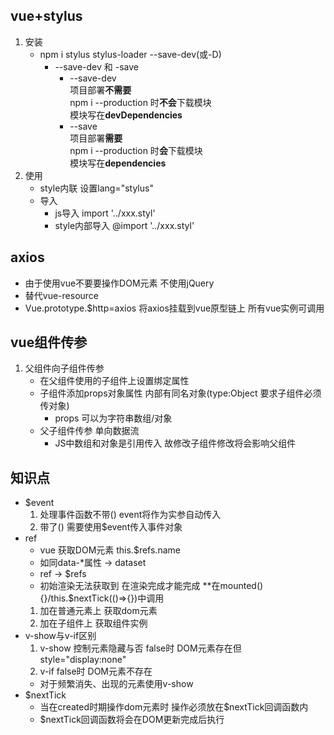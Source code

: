 ## vue+stylus
1. 安装
    + npm i stylus stylus-loader --save-dev(或-D)
        - --save-dev 和 -save
            * --save-dev  
                项目部署**不需要**  
                npm i --production 时**不会**下载模块  
                模块写在**devDependencies**  
            * --save  
                项目部署**需要**  
                npm i --production 时**会**下载模块  
                模块写在**dependencies**  
2. 使用
    + style内联 设置lang="stylus"
    + 导入
        - js导入 import '../xxx.styl'
        - style内部导入 @import '../xxx.styl'

## axios
+ 由于使用vue不要要操作DOM元素 不使用jQuery
+ 替代vue-resource
+ Vue.prototype.$http=axios 将axios挂载到vue原型链上 所有vue实例可调用
## vue组件传参
1. 父组件向子组件传参
    + 在父组件使用的子组件上设置绑定属性
    + 子组件添加props对象属性 内部有同名对象(type:Object 要求子组件必须传对象)
        - props 可以为字符串数组/对象
    + 父子组件传参 单向数据流 
        - JS中数组和对象是引用传入 故修改子组件修改将会影响父组件

## 知识点
+ $event
    1. 处理事件函数不带() event将作为实参自动传入
    2. 带了() 需要使用$event传入事件对象
+ ref
    - vue 获取DOM元素 this.$refs.name
    - 如同data-*属性 -> dataset
    - ref -> $refs
    - 初始渲染无法获取到 在渲染完成才能完成 **在mounted(){}/this.$nextTick(()=>{})中调用
    1. 加在普通元素上 获取dom元素
    2. 加在子组件上 获取组件实例
+ v-show与v-if区别
    1.  v-show 控制元素隐藏与否 false时 DOM元素存在但style="display:none"
    2. v-if false时 DOM元素不存在
    - 对于频繁消失、出现的元素使用v-show
+ $nextTick
    - 当在created时期操作dom元素时 操作必须放在$nextTick回调函数内
    - $nextTick回调函数将会在DOM更新完成后执行